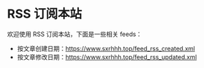 # RSS 订阅本站
欢迎使用 RSS 订阅本站，下面是一些相关 feeds：

- 按文章创建日期：<https://www.sxrhhh.top/feed_rss_created.xml>
- 按文章修改日期：<https://www.sxrhhh.top/feed_rss_updated.xml>